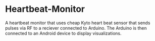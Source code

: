 Heartbeat-Monitor
=================

A heartbeat monitor that uses cheap Kyto heart beat sensor that sends pulses via RF to a reciever connected to Arduino. The Arduino is then connected to an Android device to display visualizations.